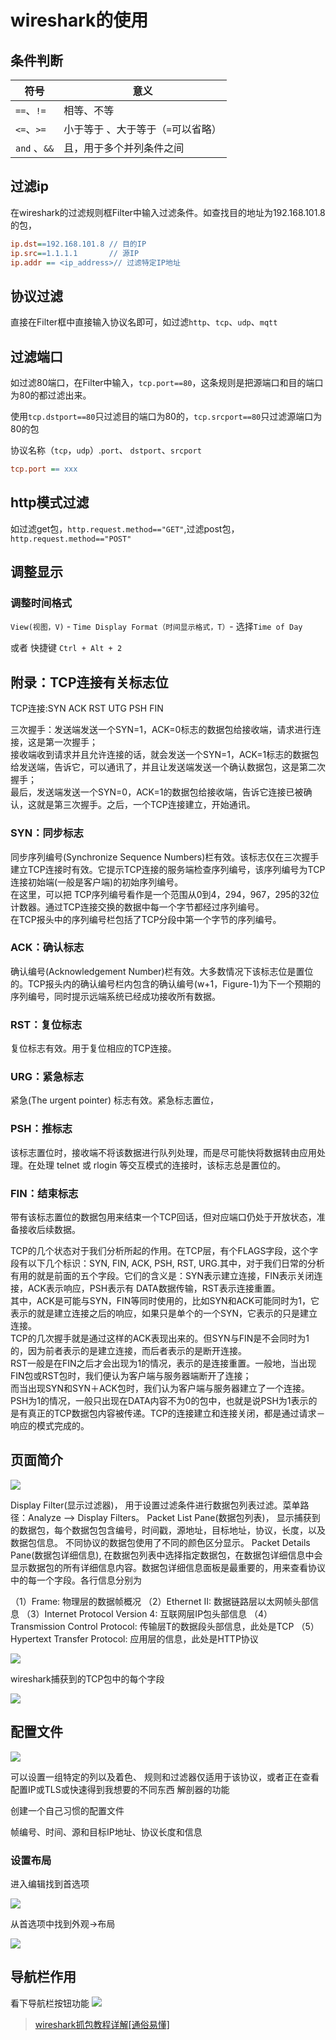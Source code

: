 # wireshark的使用
## 条件判断

|符号|意义|
|---|---|
|`==`、`!=`|相等、不等|
|`<=`、`>=`|小于等于 、大于等于（`=`可以省略）|
|`and` 、`&&`|且，用于多个并列条件之间|

## 过滤ip

在wireshark的过滤规则框Filter中输入过滤条件。如查找目的地址为192.168.101.8的包，

```ini
ip.dst==192.168.101.8 // 目的IP
ip.src==1.1.1.1		  // 源IP
ip.addr == <ip_address>// 过滤特定IP地址
```

## 协议过滤

直接在Filter框中直接输入协议名即可，如过滤`http`、`tcp`、`udp`、`mqtt`

## 过滤端口

如过滤80端口，在Filter中输入，`tcp.port==80`，这条规则是把源端口和目的端口为80的都过滤出来。

使用`tcp.dstport==80`只过滤目的端口为80的，`tcp.srcport==80`只过滤源端口为80的包

协议名称（`tcp`，`udp`）.`port`、 `dstport`、`srcport`

```ini
tcp.port == xxx 
```

## http模式过滤

如过滤get包，`http.request.method=="GET"`,过滤post包，`http.request.method=="POST"`

## 调整显示

### 调整时间格式

`View(视图，V)` - `Time Display Format（时间显示格式，T）`- 选择`Time of Day`

或者 快捷键 `Ctrl + Alt + 2`

## 附录：TCP连接有关标志位

TCP连接:SYN ACK RST UTG PSH FIN

三次握手：发送端发送一个SYN=1，ACK=0标志的数据包给接收端，请求进行连接，这是第一次握手；  
接收端收到请求并且允许连接的话，就会发送一个SYN=1，ACK=1标志的数据包给发送端，告诉它，可以通讯了，并且让发送端发送一个确认数据包，这是第二次握手；  
最后，发送端发送一个SYN=0，ACK=1的数据包给接收端，告诉它连接已被确认，这就是第三次握手。之后，一个TCP连接建立，开始通讯。

### SYN：同步标志

同步序列编号(Synchronize Sequence Numbers)栏有效。该标志仅在三次握手建立TCP连接时有效。它提示TCP连接的服务端检查序列编号，该序列编号为TCP连接初始端(一般是客户端)的初始序列编号。  
在这里，可以把 TCP序列编号看作是一个范围从0到4，294，967，295的32位计数器。通过TCP连接交换的数据中每一个字节都经过序列编号。  
在TCP报头中的序列编号栏包括了TCP分段中第一个字节的序列编号。

### ACK：确认标志

确认编号(Acknowledgement Number)栏有效。大多数情况下该标志位是置位的。TCP报头内的确认编号栏内包含的确认编号(w+1，Figure-1)为下一个预期的序列编号，同时提示远端系统已经成功接收所有数据。

### RST：复位标志

复位标志有效。用于复位相应的TCP连接。

### URG：紧急标志

紧急(The urgent pointer) 标志有效。紧急标志置位，

### PSH：推标志

该标志置位时，接收端不将该数据进行队列处理，而是尽可能快将数据转由应用处理。在处理 telnet 或 rlogin 等交互模式的连接时，该标志总是置位的。

### FIN：结束标志

带有该标志置位的数据包用来结束一个TCP回话，但对应端口仍处于开放状态，准备接收后续数据。

TCP的几个状态对于我们分析所起的作用。在TCP层，有个FLAGS字段，这个字段有以下几个标识：SYN, FIN, ACK, PSH, RST, URG.其中，对于我们日常的分析有用的就是前面的五个字段。它们的含义是：SYN表示建立连接，FIN表示关闭连接，ACK表示响应，PSH表示有 DATA数据传输，RST表示连接重置。  
其中，ACK是可能与SYN，FIN等同时使用的，比如SYN和ACK可能同时为1，它表示的就是建立连接之后的响应，如果只是单个的一个SYN，它表示的只是建立连接。  
TCP的几次握手就是通过这样的ACK表现出来的。但SYN与FIN是不会同时为1的，因为前者表示的是建立连接，而后者表示的是断开连接。  
RST一般是在FIN之后才会出现为1的情况，表示的是连接重置。一般地，当出现FIN包或RST包时，我们便认为客户端与服务器端断开了连接；  
而当出现SYN和SYN＋ACK包时，我们认为客户端与服务器建立了一个连接。  
PSH为1的情况，一般只出现在DATA内容不为0的包中，也就是说PSH为1表示的是有真正的TCP数据包内容被传递。TCP的连接建立和连接关闭，都是通过请求－响应的模式完成的。

## 页面简介

![](img/img_20240109_4.png)

Display Filter(显示过滤器)， 用于设置过滤条件进行数据包列表过滤。菜单路径：Analyze –> Display Filters。
Packet List Pane(数据包列表)， 显示捕获到的数据包，每个数据包包含编号，时间戳，源地址，目标地址，协议，长度，以及数据包信息。 不同协议的数据包使用了不同的颜色区分显示。
Packet Details Pane(数据包详细信息), 在数据包列表中选择指定数据包，在数据包详细信息中会显示数据包的所有详细信息内容。数据包详细信息面板是最重要的，用来查看协议中的每一个字段。各行信息分别为

（1）Frame: 物理层的数据帧概况
（2）Ethernet II: 数据链路层以太网帧头部信息
（3）Internet Protocol Version 4: 互联网层IP包头部信息
（4）Transmission Control Protocol: 传输层T的数据段头部信息，此处是TCP
（5）Hypertext Transfer Protocol: 应用层的信息，此处是HTTP协议

![](img/img_20240109_5.png)

wireshark捕获到的TCP包中的每个字段

![](img/img_20240109_6.png)

## 配置文件

![](img/img_20240109.png)

可以设置一组特定的列以及着色、
规则和过滤器仅适用于该协议，或者正在查看配置IP或TLS或快速得到我想要的不同东西
解剖器的功能

创建一个自己习惯的配置文件

帧编号、时间、源和目标IP地址、协议长度和信息

### 设置布局
进入编辑找到首选项

![](img/img_20240109_3.png)

从首选项中找到外观->布局

![](img/img_20240109_2.png)

## 导航栏作用
看下导航栏按钮功能
![](img/img_20240109_1.png)


> [wireshark抓包教程详解[通俗易懂]](https://cloud.tencent.com/developer/article/2133841)
